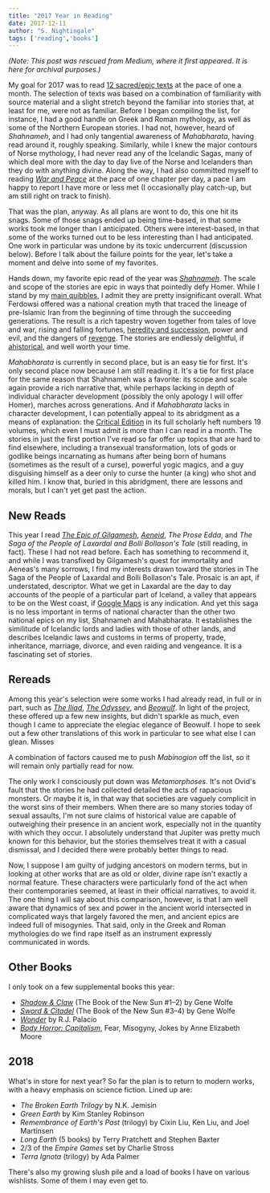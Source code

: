 ```yaml
---
title: "2017 Year in Reading"
date: 2017-12-11
author: "S. Nightingale"
tags: ['reading','books']
---
```

_(Note: This post was rescued from Medium, where it first appeared. It is here for archival purposes.)_

My goal for 2017 was to read [12 sacred/epic texts](/posts/2017-sacer-epic-reading-journey) at the pace of one a month. The selection of texts was based on a combination of familiarity with source material and a slight stretch beyond the familiar into stories that, at least for me, were not as familiar. Before I began compiling the list, for instance, I had a good handle on Greek and Roman mythology, as well as some of the Northern European stories. I had not, however, heard of _Shahnameh_, and I had only tangential awareness of _Mahabharata_, having read around it, roughly speaking. Similarly, while I knew the major contours of Norse mythology, I had never read any of the Icelandic Sagas, many of which deal more with the day to day live of the Norse and Icelanders than they do with anything divine. Along the way, I had also committed myself to reading [_War and Peace_](https://medium.com/@BrianEDenton/a-year-of-war-and-peace-cc66540d9619) at the pace of one chapter per day, a pace I am happy to report I have more or less met (I occasionally play catch-up, but am still right on track to finish).

That was the plan, anyway. As all plans are wont to do, this one hit its snags. Some of those snags ended up being time-based, in that some works took me longer than I anticipated. Others were interest-based, in that some of the works turned out to be less interesting than I had anticipated. One work in particular was undone by its toxic undercurrent (discussion below).
Before I talk about the failure points for the year, let's take a moment and delve into some of my favorites.

Hands down, my favorite epic read of the year was [_Shahnameh_](/posts/shahnameh). The scale and scope of the stories are epic in ways that pointedly defy Homer. While I stand by my [main quibbles](/posts/shahnameh-initial-impressions), I admit they are pretty insignificant overall. What Ferdowsi offered was a national creation myth that traced the lineage of pre-Islamic Iran from the beginning of time through the succeeding generations. The result is a rich tapestry woven together from tales of love and war, rising and falling fortunes, [heredity and succession](/posts/like-father-like-son), power and evil, and the dangers of [revenge](/posts/shahnameh-a-partial-concordance-of-vengeance). The stories are endlessly delightful, if [ahistorical](/posts/shahnameh-alternative-takes-update-and-historial-perspective), and well worth your time.

_Mahabharata_ is currently in second place, but is an easy tie for first. It's only second place now because I am still reading it. It's a tie for first place for the same reason that Shahnameh was a favorite: its scope and scale again provide a rich narrative that, while perhaps lacking in depth of individual character development (possibly the only apology I will offer Homer), marches across generations. And if _Mahabharata_ lacks in character development, I can potentially appeal to its abridgment as a means of explanation: the [Critical Edition](https://en.wikipedia.org/wiki/Mahabharata#Critical_Edition) in its full scholarly heft numbers 19 volumes, which even I must admit is more than I can read in a month. The stories in just the first portion I've read so far offer up topics that are hard to find elsewhere, including a transexual transformation, lots of gods or godlike beings incarnating as humans after being born of humans (sometimes as the result of a curse), powerful yogic magics, and a guy disguising himself as a deer only to curse the hunter (a king) who shot and killed him. I know that, buried in this abridgment, there are lessons and morals, but I can't yet get past the action.

## New Reads ##
This year I read [_The Epic of Gilgamesh_](/posts/he-who-saw-the-deep-the-epic-of-gilgamesh), [_Aeneid_](/posts/sorrow-unspeakable-sorrow), _The Prose Edda_, and _The Saga of the People of Laxardal and Bolli Bollason's Tale_ (still reading, in fact). These I had not read before. Each has something to recommend it, and while I was transfixed by Gilgamesh's quest for immortality and Aeneas's many sorrows, I find my interests drawn toward the stories in The Saga of the People of Laxardal and Bolli Bollason's Tale. Prosaic is an apt, if understated, descriptor. What we get in Laxardal are the day to day accounts of the people of a particular part of Iceland, a valley that appears to be on the West coast, if [Google Maps](https://www.google.com/maps/place/Laxardalur/@65.1308326,-21.657665,15z/data=!3m1!4b1!4m5!3m4!1s0x48d4f741aa42c727:0x8ed34a986ecab52d!8m2!3d65.1308333!4d-21.6488889) is any indication. And yet this saga is no less important in terms of national character than the other two national epics on my list, Shahnameh and Mahabharata. It establishes the similitude of Icelandic lords and ladies with those of other lands, and describes Icelandic laws and customs in terms of property, trade, inheritance, marriage, divorce, and even raiding and vengeance. It is a fascinating set of stories.

## Rereads ##
Among this year's selection were some works I had already read, in full or in part, such as [_The Iliad_](/posts/sing-the-rage-the-iliad), [_The Odyssey_](/posts/sing-the-rage-2-the-odyssey), and [_Beowulf_](/posts/beowulf-introduction). In light of the project, these offered up a few new insights, but didn't sparkle as much, even though I came to appreciate the elegiac elegance of Beowulf. I hope to seek out a few other translations of this work in particular to see what else I can glean.
Misses

A combination of factors caused me to push _Mabinogion_ off the list, so it will remain only partially read for now.

The only work I consciously put down was _Metamorphoses_. It's not Ovid's fault that the stories he had collected detailed the acts of rapacious monsters. Or maybe it is, in that way that societies are vaguely complicit in the worst sins of their members. When there are so many stories today of sexual assaults, I'm not sure claims of historical value are capable of outweighing their presence in an ancient work, especially not in the quantity with which they occur. I absolutely understand that Jupiter was pretty much known for this behavior, but the stories themselves treat it with a casual dismissal, and I decided there were probably better things to read.

Now, I suppose I am guilty of judging ancestors on modern terms, but in looking at other works that are as old or older, divine rape isn't exactly a normal feature. These characters were particularly fond of the act when their contemporaries seemed, at least in their official narratives, to avoid it. The one thing I will say about this comparison, however, is that I am well aware that dynamics of sex and power in the ancient world intersected in complicated ways that largely favored the men, and ancient epics are indeed full of misogynies. That said, only in the Greek and Roman mythologies do we find rape itself as an instrument expressly communicated in words.

## Other Books ##
I only took on a few supplemental books this year:
* [_Shadow & Claw_](https://www.goodreads.com/book/show/40992.Shadow_Claw) (The Book of the New Sun #1–2) by Gene Wolfe
* [_Sword & Citadel_](https://www.goodreads.com/book/show/40995.Sword_Citadel) (The Book of the New Sun #3–4) by Gene Wolfe
* [_Wonder_](https://www.goodreads.com/book/show/11387515-wonder) by R.J. Palacio
* [_Body Horror: Capitalism_](https://www.goodreads.com/book/show/34416654-body-horror), Fear, Misogyny, Jokes by Anne Elizabeth Moore

## 2018 ##
What's in store for next year? So far the plan is to return to modern works, with a heavy emphasis on science fiction. Lined up are:
* _The Broken Earth Trilogy_ by N.K. Jemisin
* _Green Earth_ by Kim Stanley Robinson
* _Remembrance of Earth's Past_ (trilogy) by Cixin Liu, Ken Liu, and Joel Martinsen
* _Long Earth_ (5 books) by Terry Pratchett and Stephen Baxter
* 2/3 of the _Empire Games_ set by Charlie Stross
* _Terra Ignota_ (trilogy) by Ada Palmer

There's also my growing slush pile and a load of books I have on various wishlists. Some of them I may even get to.
